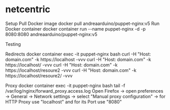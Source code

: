 # netcentric
Setup
Pull Docker image
docker pull andreaarduino/puppet-nginx:v5
Run Docker container
docker container run --name puppet-nginx -d -p 8080:8080 andreaarduino/puppet-nginx:v5

Testing

Redirects
docker container exec -it puppet-nginx bash
curl -H "Host: domain.com" -k https://localhost -vvv
curl -H "Host: domain.com" -k https://localhost/ -vvv
curl -H "Host: domain.com" -k https://localhost/resoure2 -vvv
curl -H "Host: domain.com" -k https://localhost/resoure2/ -vvv

Proxy
docker container exec -it puppet-nginx bash
tail -f /var/log/nginx/forward_proxy.access.log
Open Firefox -> open preferences -> General -> Network settings -> select "Manual proxy configuration" -> for HTTP Proxy use "localhost" and for its Port use "8080"
